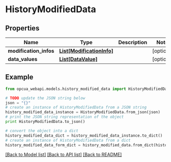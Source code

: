 # HistoryModifiedData


## Properties
Name | Type | Description | Notes
------------ | ------------- | ------------- | -------------
**modification_infos** | [**List[ModificationInfo]**](ModificationInfo.md) |  | [optional] 
**data_values** | [**List[DataValue]**](DataValue.md) |  | [optional] 

## Example

```python
from opcua_webapi.models.history_modified_data import HistoryModifiedData

# TODO update the JSON string below
json = "{}"
# create an instance of HistoryModifiedData from a JSON string
history_modified_data_instance = HistoryModifiedData.from_json(json)
# print the JSON string representation of the object
print HistoryModifiedData.to_json()

# convert the object into a dict
history_modified_data_dict = history_modified_data_instance.to_dict()
# create an instance of HistoryModifiedData from a dict
history_modified_data_form_dict = history_modified_data.from_dict(history_modified_data_dict)
```
[[Back to Model list]](../README.md#documentation-for-models) [[Back to API list]](../README.md#documentation-for-api-endpoints) [[Back to README]](../README.md)


